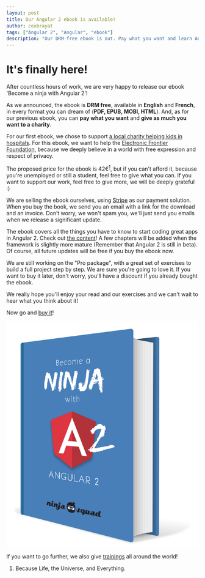 ```yaml
---
layout: post
title: Our Angular 2 ebook is available!
author: cexbrayat
tags: ["Angular 2", "Angular", "ebook"]
description: "Our DRM-free ebook is out. Pay what you want and learn Angular 2!"
---
```


# It's finally here!

After countless hours of work, we are very happy to release our ebook 'Become a ninja with Angular&nbsp;2'!

As we announced, the ebook is **DRM free**, available in **English** and **French**,
in every format you can dream of (**PDF, EPUB, MOBI, HTML**).
And, as for our previous ebook, you can **pay what you want** and **give as much you want to a charity**.

For our first ebook, we chose to support [a local charity helping kids in hospitals](http://www.docteursouris.fr/).
For this ebook, we want to help the [Electronic Frontier Foundation](https://www.eff.org/),
because we deeply believe in a world with free expression and respect of privacy.

The proposed price for the ebook is 42€<sup><a href="#footnote-1">1</a></sup>, but if you can't afford it,
because you're unemployed or still a student, feel free to give what you can.
If you want to support our work, feel free to give more, we will be deeply grateful :)

We are selling the ebook ourselves, using [Stripe](https://stripe.com/fr) as our payment solution.
When you buy the book, we send you an email with a link for the download and an invoice.
Don’t worry, we won't spam you, we'll just send you emails when we release a significant update.

The ebook covers all the things you have to know to start coding great apps in Angular&nbsp;2.
Check out [the content](https://books.ninja-squad.com/angular2#toc)!
A few chapters will be added when the framework is slightly more mature
(Remember that Angular&nbsp;2 is still in beta).
Of course, all future updates will be free if you buy the ebook now.

We are still working on the "Pro package", with a great set of exercises to build a full project step by step.
We are sure you're going to love it.
If you want to buy it later, don't worry, you'll have a discount if you already bought the ebook.

We really hope you'll enjoy your read and our exercises and we can't wait to hear what you think about it!

Now go and [buy it](https://books.ninja-squad.com/angular2#buy)!

<p style="text-align: center;">
<img itemprop="image" class="img-responsive" src="/assets/images/ng2-ebook/ng2-cover.png" alt="Become a ninja with Angular 2" />
</p>

If you want to go further, we also give [trainings](http://ninja-squad.com/formations/formation-angular2) all around the world!

<ol class="footnote">
  <li id="footnote-1">
Because Life, the Universe, and Everything.
  </li>
</ol>
